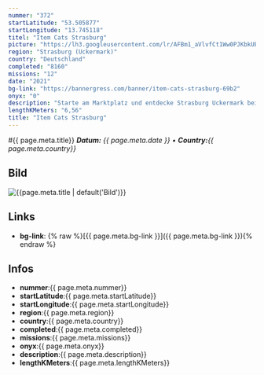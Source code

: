 ```yaml
---
nummer: "372"
startLatitude: "53.505877"
startLongitude: "13.745118"
titel: "Item Cats Strasburg"
picture: "https://lh3.googleusercontent.com/lr/AFBm1_aVlvfCt1Ww0PJKbkUBUr5tK3q07RtcxAZH9S-QADOKCSWTo7zfhEXq2skyRBgn-XU9hYKDMER7q2dI_yPBxQX37KF361hhaGPda1QJ0nIatYgOLj-nit2S3DKkQnzMLmWinvt3k-i_BF-Q5t60Q73gBonTdqCKVuhIBgP54GWt-uobBa_r1v5hZqwIuArYRLGrQpyIPcstnp8BpAQFHxe_9cCs8QtvrljdWNzuKUk7UVpt1jd11eplBRQt_i3FhCm4tf09HUL2lb1aK-p3qnzqJLqCIbnOb8cJ8XX0htvDkL2Q2uxnOPGT2kN94idb7gm1GSyf8WWE-RUdcKwJDnHeQm3SJYVwDhX7GZ7c6jA_NA1my8wr0Mp-L1OnyaYYyOgIoBmbjNxdJuQbRCvzwp6RvxAdHWajw56vHXnFNp6RByemIDKKrxR3YG4JR0bFkbkMdkmz6QqLN7AY15G3hn8gNPm1ZtwIjldyqbB1nzpUU70OK7eDkkjQ_X4awiWgW9bbn8_tL65HI0_XGWH3OcSjLozkeoetd6wHsYLfMk8TSMmybUJksYspih2eWmUXKiH7Lhqd30XvHibq_Yu84Syn98UBT5zc3wI1gCO1mal490kBF1-7oSQ1-h3OBJfX9VZpcQCCZeuXRRN6AlWWwUY_ufnVyUsr2tTr75orCvl05ORtpJl7IOy3udBvmd-RKwooBkYLve1vTYWBcrMtzccZnGrUOZj5NQfK-bhLYE2vCxj9yuDVssqpVKXcapM5Ev16beIg9cwf5_-AWlRIug8pTLwCDGN5_cndY7FEfzAfHUPugnLOjvby3WrM393n7U2JzH9B32e2EzoODcxD_AZj5qlpSYA"
region: "Strasburg (Uckermark)"
country: "Deutschland"
completed: "8160"
missions: "12"
date: "2021"
bg-link: "https://bannergress.com/banner/item-cats-strasburg-69b2"
onyx: "0"
description: "Starte am Marktplatz und entdecke Strasburg Uckermark bei einer weihnachtlichen Spaziergang.\n\nBanner geht am 26.12.2012 offline"
lengthKMeters: "6,56"
title: "Item Cats Strasburg"
---
```


#{{ page.meta.title}}
_**Datum:** {{ page.meta.date }} • **Country:**{{ page.meta.country}}_

## Bild
![{{page.meta.title | default('Bild')}}]({{page.meta.picture}})

## Links
- **bg-link**: {% raw %}[{{ page.meta.bg-link }}]({{ page.meta.bg-link }}){% endraw %}

## Infos
- **nummer**:{{ page.meta.nummer}}
- **startLatitude**:{{ page.meta.startLatitude}}
- **startLongitude**:{{ page.meta.startLongitude}}
- **region**:{{ page.meta.region}}
- **country**:{{ page.meta.country}}
- **completed**:{{ page.meta.completed}}
- **missions**:{{ page.meta.missions}}
- **onyx**:{{ page.meta.onyx}}
- **description**:{{ page.meta.description}}
- **lengthKMeters**:{{ page.meta.lengthKMeters}}

